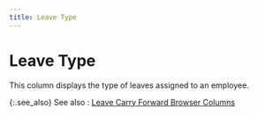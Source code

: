 ```yaml
---
title: Leave Type
---
```


# Leave Type


This column displays the type of leaves assigned to an employee.


{:.see_also}
See also
: [Leave Carry Forward Browser Columns]({{site.tc_baseurl}}/misc/leave_carry_forward_browser_columns.html)
